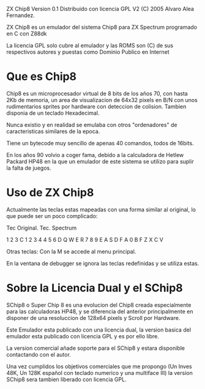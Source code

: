 ZX Chip8
Version 0.1
Distribuido con licencia GPL V2
(C) 2005 Alvaro Alea Fernandez.

ZX Chip8 es un emulador del sistema Chip8
para ZX Spectrum programado en C con Z88dk

La licencia GPL solo cubre al emulador y las ROMS son
(C) de sus respectivos autores y puestas como Dominio Publico
en Internet

Que es Chip8
============

Chip8 es un microprocesador virtual de 8 bits de los años 70,
con hasta 2Kb de memoria, un area de visualizacion
de 64x32 pixels en B/N con unos rudimentarios sprites por
hardware con deteccion de colision.
Tambien disponia de un teclado Hexadecimal.

Nunca existio y en realidad se emulaba con otros "ordenadores"
de caracteristicas similares de la epoca.

Tiene un bytecode muy sencillo de apenas 40 comandos, todos de 16bits.

En los años 90 volvio a coger fama, debido a la calculadora de 
Hetlew Packard HP48 en la que un emulador de este sistema se utilizo
para suplir la falta de juegos.

Uso de ZX Chip8
===============

Actualmente las teclas estas mapeadas con una
forma similar al original, lo que puede ser un
poco complicado:

Tec Original.   Tec. Spectrum

1 2 3 C		1 2 3 4
4 5 6 D         Q W E R 
7 8 9 E         A S D F
A 0 B F         Z X C V

Otras teclas:
Con la M se accede al menu principal.

En la ventana de debugger se ignora las teclas redefinidas
y se utiliza estas.

Sobre la Licencia Dual y el SChip8
==================================

SChip8 o Super Chip 8 es una evolucion
del Chip8 creada especialmente para las
calculadoras HP48, y se diferencia del
anterior principalmente en disponer de una
resoluccion de 128x64 pixels y Scroll por
Hardware.

Este Emulador esta publicado con una licencia
dual, la version basica del emulador esta
publicado con licencia GPL y es por ello libre.

La version comercial añade soporte para el 
SChip8 y estara disponible contactando con el autor.

Una vez cumplidos los objetivos comerciales que me
propongo (Un Inves 48K, Un 128K español con teclado numerico y una multiface III)
la version SChip8 sera tambien liberado con licencia GPL.



